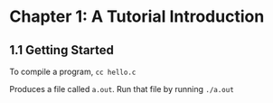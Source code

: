 # Chapter 1: A Tutorial Introduction

## 1.1 Getting Started

To compile a program,
`cc hello.c`

Produces a file called `a.out`. Run that file by running `./a.out`

